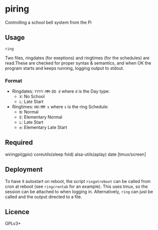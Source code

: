 # piring
Controlling a school bell system from the Pi

## Usage
`ring`

Two files, ringdates (for exeptions) and ringtimes (for the schedules) are read.These are checked for proper syntax & semantics, and when OK the program starts
and keeps running, logging output to stdout.

### Format
* Ringdates: `YYYY-MM-DD d` where `d` is the Day type:
  - `X`: No School
  - `L`: Late Start
* Ringtimes: `HH:MM s` where `s` is the ring Schedule:
  - `N`: Normal
  - `E`: Elementary Normal
  - `L`: Late Start
  - `e`: Elementary Late Start

## Required
wiringpi(gpio) coreutils(sleep fold) alsa-utils(aplay) date [tmux/screen]

## Deployment
To have it autostart on reboot, the script `ringatreboot` can be called from cron at reboot (see `ringcrontab` for an example). This uses tmux, so the session can be attached to when logging in. Alternatively, `ring` can just be called and the output directed to a file.

## Licence
GPLv3+
